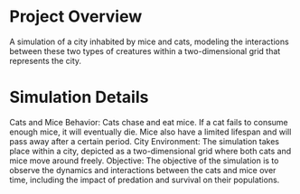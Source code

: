 # Project Overview
A simulation of a city inhabited by mice and cats, modeling the interactions between these two types of creatures within a two-dimensional grid that represents the city.

# Simulation Details
Cats and Mice Behavior: Cats chase and eat mice. If a cat fails to consume enough mice, it will eventually die. Mice also have a limited lifespan and will pass away after a certain period.
City Environment: The simulation takes place within a city, depicted as a two-dimensional grid where both cats and mice move around freely.
Objective: The objective of the simulation is to observe the dynamics and interactions between the cats and mice over time, including the impact of predation and survival on their populations.
